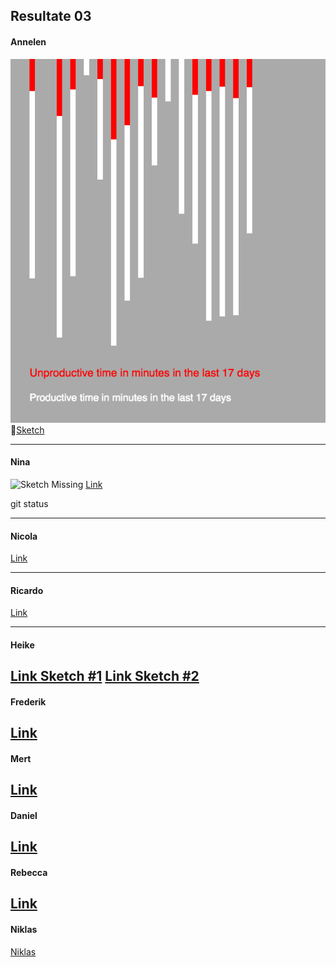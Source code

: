 ## Resultate 03

#### Annelen

![Annelen](media/03/Annelen.png)
🔗[Sketch](https://editor.p5js.org/Annelen/sketches/4AGMr12qF)

---

#### Nina

![Sketch Missing](../media/missing.png)
[Link](https://editor.p5js.org/NinaBue/sketches/ZsJLhGaPZ)

git status

---

#### Nicola

[Link](https://editor.p5js.org/nicola931/sketches/ow53JcLwC)

---

#### Ricardo

[Link](https://editor.p5js.org/RicardoBachmann/sketches/83qx5-Nsm)

---

#### Heike

[Link Sketch #1](https://editor.p5js.org/heikegrebin/sketches/f7BQhU7hV)
[Link Sketch #2](https://editor.p5js.org/heikegrebin/sketches/paLzhmSl8)
---

#### Frederik

[Link](https://editor.p5js.org/gribelgrubel/sketches/rX8Of6l7S)
---

#### Mert

[Link](https://editor.p5js.org/mertekinci/sketches/CasQc1WfO)
---

#### Daniel

[Link](https://editor.p5js.org/drmarzipan/sketches/tu74WMkvW)
---

#### Rebecca

[Link](https://editor.p5js.org/rebeccuxs/sketches/qCwQZYCmO)
---

#### Niklas

[Niklas](https://editor.p5js.org/niklas92/sketches/7i55DfAaj)
